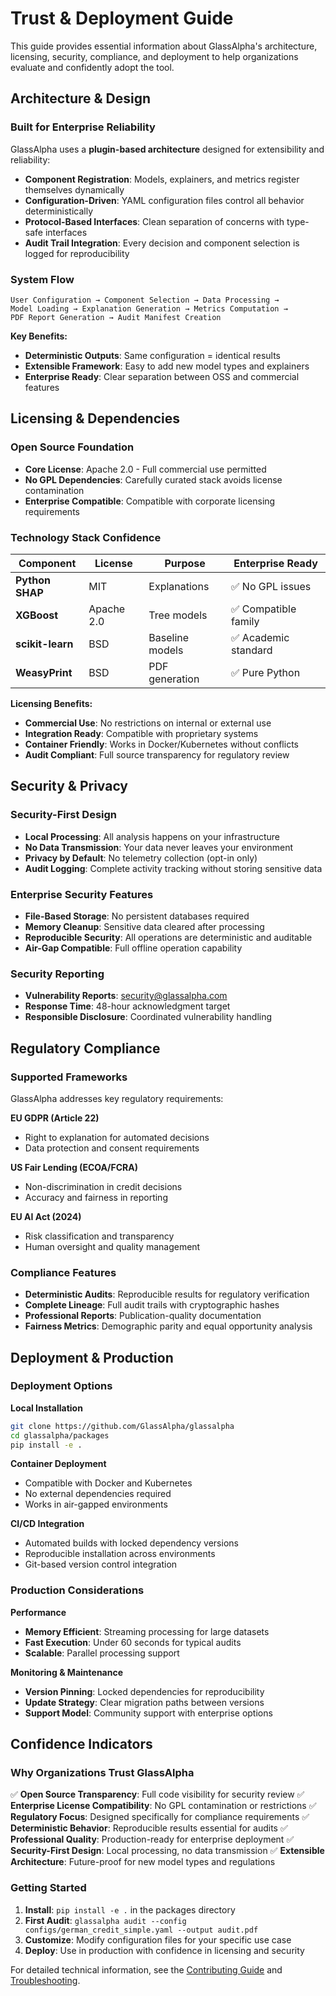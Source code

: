 # Trust & Deployment Guide

This guide provides essential information about GlassAlpha's architecture, licensing, security, compliance, and deployment to help organizations evaluate and confidently adopt the tool.

## Architecture & Design

### Built for Enterprise Reliability

GlassAlpha uses a **plugin-based architecture** designed for extensibility and reliability:

- **Component Registration**: Models, explainers, and metrics register themselves dynamically
- **Configuration-Driven**: YAML configuration files control all behavior deterministically
- **Protocol-Based Interfaces**: Clean separation of concerns with type-safe interfaces
- **Audit Trail Integration**: Every decision and component selection is logged for reproducibility

### System Flow

```
User Configuration → Component Selection → Data Processing →
Model Loading → Explanation Generation → Metrics Computation →
PDF Report Generation → Audit Manifest Creation
```

**Key Benefits:**

- **Deterministic Outputs**: Same configuration = identical results
- **Extensible Framework**: Easy to add new model types and explainers
- **Enterprise Ready**: Clear separation between OSS and commercial features

## Licensing & Dependencies

### Open Source Foundation

- **Core License**: Apache 2.0 - Full commercial use permitted
- **No GPL Dependencies**: Carefully curated stack avoids license contamination
- **Enterprise Compatible**: Compatible with corporate licensing requirements

### Technology Stack Confidence

| Component        | License    | Purpose         | Enterprise Ready     |
| ---------------- | ---------- | --------------- | -------------------- |
| **Python SHAP**  | MIT        | Explanations    | ✅ No GPL issues     |
| **XGBoost**      | Apache 2.0 | Tree models     | ✅ Compatible family |
| **scikit-learn** | BSD        | Baseline models | ✅ Academic standard |
| **WeasyPrint**   | BSD        | PDF generation  | ✅ Pure Python       |

**Licensing Benefits:**

- **Commercial Use**: No restrictions on internal or external use
- **Integration Ready**: Compatible with proprietary systems
- **Container Friendly**: Works in Docker/Kubernetes without conflicts
- **Audit Compliant**: Full source transparency for regulatory review

## Security & Privacy

### Security-First Design

- **Local Processing**: All analysis happens on your infrastructure
- **No Data Transmission**: Your data never leaves your environment
- **Privacy by Default**: No telemetry collection (opt-in only)
- **Audit Logging**: Complete activity tracking without storing sensitive data

### Enterprise Security Features

- **File-Based Storage**: No persistent databases required
- **Memory Cleanup**: Sensitive data cleared after processing
- **Reproducible Security**: All operations are deterministic and auditable
- **Air-Gap Compatible**: Full offline operation capability

### Security Reporting

- **Vulnerability Reports**: security@glassalpha.com
- **Response Time**: 48-hour acknowledgment target
- **Responsible Disclosure**: Coordinated vulnerability handling

## Regulatory Compliance

### Supported Frameworks

GlassAlpha addresses key regulatory requirements:

**EU GDPR (Article 22)**

- Right to explanation for automated decisions
- Data protection and consent requirements

**US Fair Lending (ECOA/FCRA)**

- Non-discrimination in credit decisions
- Accuracy and fairness in reporting

**EU AI Act (2024)**

- Risk classification and transparency
- Human oversight and quality management

### Compliance Features

- **Deterministic Audits**: Reproducible results for regulatory verification
- **Complete Lineage**: Full audit trails with cryptographic hashes
- **Professional Reports**: Publication-quality documentation
- **Fairness Metrics**: Demographic parity and equal opportunity analysis

## Deployment & Production

### Deployment Options

**Local Installation**

```bash
git clone https://github.com/GlassAlpha/glassalpha
cd glassalpha/packages
pip install -e .
```

**Container Deployment**

- Compatible with Docker and Kubernetes
- No external dependencies required
- Works in air-gapped environments

**CI/CD Integration**

- Automated builds with locked dependency versions
- Reproducible installation across environments
- Git-based version control integration

### Production Considerations

**Performance**

- **Memory Efficient**: Streaming processing for large datasets
- **Fast Execution**: Under 60 seconds for typical audits
- **Scalable**: Parallel processing support

**Monitoring & Maintenance**

- **Version Pinning**: Locked dependencies for reproducibility
- **Update Strategy**: Clear migration paths between versions
- **Support Model**: Community support with enterprise options

## Confidence Indicators

### Why Organizations Trust GlassAlpha

✅ **Open Source Transparency**: Full code visibility for security review
✅ **Enterprise License Compatibility**: No GPL contamination or restrictions
✅ **Regulatory Focus**: Designed specifically for compliance requirements
✅ **Deterministic Behavior**: Reproducible results essential for audits
✅ **Professional Quality**: Production-ready for enterprise deployment
✅ **Security-First Design**: Local processing, no data transmission
✅ **Extensible Architecture**: Future-proof for new model types and regulations

### Getting Started

1. **Install**: `pip install -e .` in the packages directory
2. **First Audit**: `glassalpha audit --config configs/german_credit_simple.yaml --output audit.pdf`
3. **Customize**: Modify configuration files for your specific use case
4. **Deploy**: Use in production with confidence in licensing and security

For detailed technical information, see the [Contributing Guide](contributing.md) and [Troubleshooting](troubleshooting.md).
